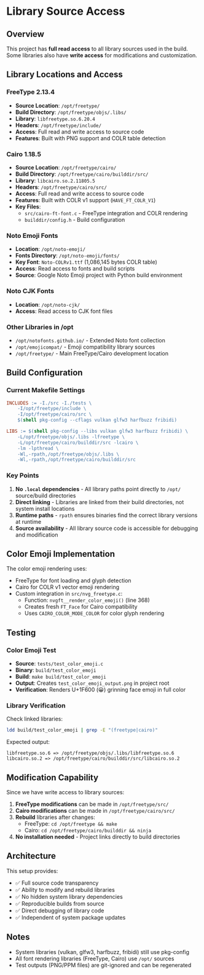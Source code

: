 # Library Source Access

## Overview

This project has **full read access** to all library sources used in the build. Some libraries also have **write access** for modifications and customization.

## Library Locations and Access

### FreeType 2.13.4
- **Source Location**: `/opt/freetype/`
- **Build Directory**: `/opt/freetype/objs/.libs/`
- **Library**: `libfreetype.so.6.20.4`
- **Headers**: `/opt/freetype/include/`
- **Access**: Full read and write access to source code
- **Features**: Built with PNG support and COLR table detection

### Cairo 1.18.5
- **Source Location**: `/opt/freetype/cairo/`
- **Build Directory**: `/opt/freetype/cairo/builddir/src/`
- **Library**: `libcairo.so.2.11805.5`
- **Headers**: `/opt/freetype/cairo/src/`
- **Access**: Full read and write access to source code
- **Features**: Built with COLR v1 support (`HAVE_FT_COLR_V1`)
- **Key Files**:
  - `src/cairo-ft-font.c` - FreeType integration and COLR rendering
  - `builddir/config.h` - Build configuration

### Noto Emoji Fonts
- **Location**: `/opt/noto-emoji/`
- **Fonts Directory**: `/opt/noto-emoji/fonts/`
- **Key Font**: `Noto-COLRv1.ttf` (1,086,145 bytes COLR table)
- **Access**: Read access to fonts and build scripts
- **Source**: Google Noto Emoji project with Python build environment

### Noto CJK Fonts
- **Location**: `/opt/noto-cjk/`
- **Access**: Read access to CJK font files

### Other Libraries in /opt
- `/opt/notofonts.github.io/` - Extended Noto font collection
- `/opt/emojicompat/` - Emoji compatibility library sources
- `/opt/freetype/` - Main FreeType/Cairo development location

## Build Configuration

### Current Makefile Settings

```makefile
INCLUDES := -I./src -I./tests \
	-I/opt/freetype/include \
	-I/opt/freetype/cairo/src \
	$(shell pkg-config --cflags vulkan glfw3 harfbuzz fribidi)

LIBS := $(shell pkg-config --libs vulkan glfw3 harfbuzz fribidi) \
	-L/opt/freetype/objs/.libs -lfreetype \
	-L/opt/freetype/cairo/builddir/src -lcairo \
	-lm -lpthread \
	-Wl,-rpath,/opt/freetype/objs/.libs \
	-Wl,-rpath,/opt/freetype/cairo/builddir/src
```

### Key Points

1. **No `.local` dependencies** - All library paths point directly to `/opt/` source/build directories
2. **Direct linking** - Libraries are linked from their build directories, not system install locations
3. **Runtime paths** - `rpath` ensures binaries find the correct library versions at runtime
4. **Source availability** - All library source code is accessible for debugging and modification

## Color Emoji Implementation

The color emoji rendering uses:
- FreeType for font loading and glyph detection
- Cairo for COLR v1 vector emoji rendering
- Custom integration in `src/nvg_freetype.c`:
  - Function: `nvgft__render_color_emoji()` (line 368)
  - Creates fresh `FT_Face` for Cairo compatibility
  - Uses `CAIRO_COLOR_MODE_COLOR` for color glyph rendering

## Testing

### Color Emoji Test
- **Source**: `tests/test_color_emoji.c`
- **Binary**: `build/test_color_emoji`
- **Build**: `make build/test_color_emoji`
- **Output**: Creates `test_color_emoji_output.png` in project root
- **Verification**: Renders U+1F600 (😀) grinning face emoji in full color

### Library Verification

Check linked libraries:
```bash
ldd build/test_color_emoji | grep -E "(freetype|cairo)"
```

Expected output:
```
libfreetype.so.6 => /opt/freetype/objs/.libs/libfreetype.so.6
libcairo.so.2 => /opt/freetype/cairo/builddir/src/libcairo.so.2
```

## Modification Capability

Since we have write access to library sources:

1. **FreeType modifications** can be made in `/opt/freetype/src/`
2. **Cairo modifications** can be made in `/opt/freetype/cairo/src/`
3. **Rebuild** libraries after changes:
   - FreeType: `cd /opt/freetype && make`
   - Cairo: `cd /opt/freetype/cairo/builddir && ninja`
4. **No installation needed** - Project links directly to build directories

## Architecture

This setup provides:
- ✅ Full source code transparency
- ✅ Ability to modify and rebuild libraries
- ✅ No hidden system library dependencies
- ✅ Reproducible builds from source
- ✅ Direct debugging of library code
- ✅ Independent of system package updates

## Notes

- System libraries (vulkan, glfw3, harfbuzz, fribidi) still use pkg-config
- All font rendering libraries (FreeType, Cairo) use `/opt/` sources
- Test outputs (PNG/PPM files) are git-ignored and can be regenerated
